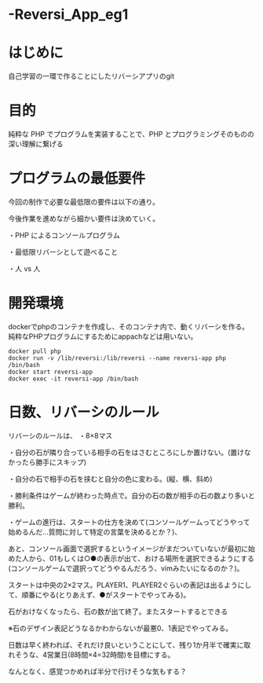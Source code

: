 # -Reversi_App_eg1

# はじめに
自己学習の一環で作ることにしたリバーシアプリのgit

# 目的
純粋な PHP でプログラムを実装することで、PHP とプログラミングそのものの深い理解に繋げる

# プログラムの最低要件
今回の制作で必要な最低限の要件は以下の通り。

今後作業を進めながら細かい要件は決めていく。 

・PHP によるコンソールプログラム
 
・最低限リバーシとして遊べること

・人 vs 人

# 開発環境
dockerでphpのコンテナを作成し、そのコンテナ内で、動くリバーシを作る。
純粋なPHPプログラムにするためにappachなどは用いない。

```
docker pull php
docker run -v /lib/reversi:/lib/reversi --name reversi-app php /bin/bash
docker start reversi-app
docker exec -it reversi-app /bin/bash
```

# 日数、リバーシのルール

リバーシのルールは、
・8×8マス

・自分の石が隣り合っている相手の石をはさむところにしか置けない。(置けなかったら勝手にスキップ)

・自分の石で相手の石を挟むと自分の色に変わる。(縦、横、斜め)

・勝利条件はゲームが終わった時点で。自分の石の数が相手の石の数より多いと勝利。


・ゲームの進行は、スタートの仕方を決めて(コンソールゲームってどうやって始めるんだ…質問に対して特定の言葉を決めるとか？)、

あと、コンソール画面で選択するというイメージがまだついていないが最初に始めた人から、01もしくは○●の表示が出て、おける場所を選択できるようにする(コンソールゲームで選択ってどうやるんだろう、vimみたいになるのか？)。

スタートは中央の2×2マス。PLAYER1、PLAYER2ぐらいの表記は出るようにして、順番にやる(とりあえず、●がスタートでやってみる)。

石がおけなくなったら、石の数が出て終了。またスタートするとできる

※石のデザイン表記どうなるかわからないが最悪0、1表記でやってみる。

日数は早く終われば、それだけ良いということにして、残り1か月半で確実に取れそうな、4営業日(8時間×4=32時間)を目標にする。

なんとなく、感覚つかめれば半分で行けそうな気もする？
